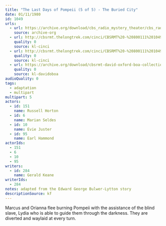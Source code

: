 ```yaml
---
title: "The Last Days of Pompeii (5 of 5) - The Buried City"
date: 01/11/1980
id: 1049
urls: 
  - url: https://archive.org/download/cbs_radio_mystery_theater/cbs_radio_mystery_theater-1001-1050.zip/cbs_radio_mystery_theater-1001-1050%2Fcbsrmt_1049_the_last_days_of_pompeii_the_burned_city.mp3
    source: archive-org
  - url: http://cbsrmt.thelongtrek.com/cinci/CBSRMT%20-%20800111%201049%20The%20Last%20Days%20of%20Pompeii,%20Part%20Five-The%20Last%20Day%20(rr%20800725)_cinci.mp3
    quality: 0
    source: kl-cinci
  - url: http://cbsrmt.thelongtrek.com/cinci/CBSRMT%20-%20800111%201049%20The%20Last%20Days%20of%20Pompeii,%20Part%20Five-The%20Last%20Day%20(rr%20800725)_cinci.mp3
    quality: 0
    source: kl-cinci
  - url: https://archive.org/download/cbsrmt-david-oxford-boa-collection/CBSRMT-800111-1049-repeated-800725-The-Last-Days-of-Pompeii,-Part-5---The-Last-Day-(128-44)_WHCU-{BoA}.mp3
    quality: 0
    source: kl-davidoboa
audioQuality: 0
tags: 
  - adaptation
  - multipart
multipart: 5
actors:  
  - id: 151
    name: Russell Horton  
  - id: 6
    name: Marian Seldes  
  - id: 10
    name: Evie Juster  
  - id: 95
    name: Earl Hammond
actorIds:  
  - 151  
  - 6  
  - 10  
  - 95
writers:  
  - id: 284
    name: Gerald Keane
writerIds:  
  - 284
notes: adapted from the Edward George Bulwer-Lytton story
descriptionSource: kf
---
```

Marcus and Orianna flee burning Pompeii with the assistance of the blind slave, Lydia who is able to guide them through the darkness. They are diverted and waylaid at every turn.